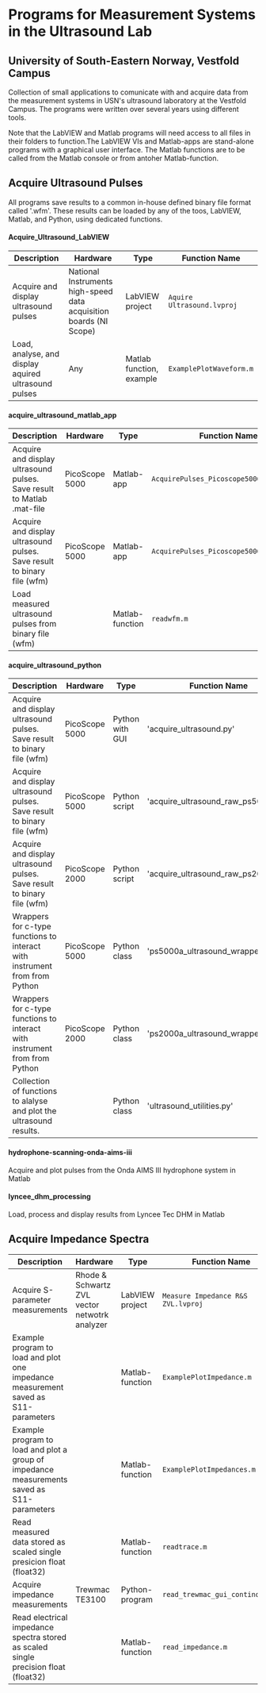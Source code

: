 # Programs for Measurement Systems in the Ultrasound Lab
## University of South-Eastern Norway, Vestfold Campus

Collection of small applications to comunicate with and acquire data from the measurement systems in USN's ultrasound laboratory at the Vestfold Campus.
The programs were written over several years using different tools. 

Note that the LabVIEW and Matlab programs will need access to all files in their folders to function.The LabVIEW VIs and Matlab-apps are stand-alone programs with a graphical user interface.
The Matlab functions are to be called from the Matlab console or from antoher Matlab-function.


## Acquire Ultrasound Pulses

All programs save results to a common in-house defined binary file format called '.wfm'.
These results can be loaded by any of the toos, LabVIEW, Matlab, and Python, using dedicated functions.

#### Acquire_Ultrasound_LabVIEW
| Description |  Hardware | Type | Function Name | 
| -- | -- | -- | -- | 
| Acquire and display ultrasound pulses | National Instruments high-speed data acquisition boards (NI Scope)  | LabVIEW project | `Aquire Ultrasound.lvproj` |
| Load, analyse, and display aquired ultrasound pulses | Any                                                  | Matlab function, example | `ExamplePlotWaveform.m`|   

#### acquire_ultrasound_matlab_app
| Description |  Hardware | Type | Function Name | 
| -- | -- | -- | -- | 
| Acquire and display ultrasound pulses. Save result to Matlab .mat-file   | PicoScope 5000  | Matlab-app       | `AcquirePulses_Picoscope5000a.mlapp` |
| Acquire and display ultrasound pulses. Save result to binary file (wfm)  | PicoScope 5000  | Matlab-app       | `AcquirePulses_Picoscope5000a_wfm.mlapp` |
| Load measured ultrasound pulses from binary file (wfm)                   |                 | Matlab-function  | `readwfm.m`|

#### acquire_ultrasound_python 
| Description |  Hardware | Type | Function Name | 
| -- | -- | -- | -- | 
| Acquire and display ultrasound pulses. Save result to binary file (wfm) | PicoScope 5000 |  Python with GUI  | 'acquire_ultrasound.py' |
| Acquire and display ultrasound pulses. Save result to binary file (wfm) | PicoScope 5000 |  Python script    | 'acquire_ultrasound_raw_ps5000a.py' |
| Acquire and display ultrasound pulses. Save result to binary file (wfm) | PicoScope 2000 |  Python script    | 'acquire_ultrasound_raw_ps2000a.py' |
| Wrappers for c-type functions to interact with instrument from  from Python | PicoScope 5000 |  Python class | 'ps5000a_ultrasound_wrappers.py' |
| Wrappers for c-type functions to interact with instrument from  from Python | PicoScope 2000 |  Python class | 'ps2000a_ultrasound_wrappers.py' |
| Collection of functions to alalyse and plot the ultrasound results.         |                | Python class  | 'ultrasound_utilities.py' |  

#### hydrophone-scanning-onda-aims-iii
Acquire and plot pulses from the Onda AIMS III hydrophone system in Matlab

#### lyncee_dhm_processing
Load, process and display results from Lyncee Tec DHM in Matlab

## Acquire Impedance Spectra
| Description |  Hardware | Type | Function Name | 
| -- | -- | -- | -- | 
| Acquire S-parameter measurements         | Rhode & Schwartz ZVL vector netwotrk analyzer       | LabVIEW project | `Measure Impedance R&S ZVL.lvproj` |
| Example program to load and plot one impedance measurement saved as S11-parameters         | | Matlab-function | `ExamplePlotImpedance.m` |
| Example program to load and plot a group of impedance measurements saved as S11-parameters | | Matlab-function | `ExamplePlotImpedances.m` |
| Read measured data stored as scaled single presicion float (float32)                | | Matlab-function | `readtrace.m`|
| Acquire impedance measurements         | Trewmac TE3100                                       | Python-program | `read_trewmac_gui_continous.py`
| Read electrical impedance spectra stored as scaled single precision float  (float32) |            | Matlab-function | `read_impedance.m` |
